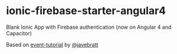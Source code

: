 # ionic-firebase-starter-angular4

Blank Ionic App with Firebase authentication (now on Angular 4 and Capacitor)

Based on [event-tutorial](https://javebratt.com/firebase-free-course/) by [@javebratt](https://twitter.com/javebratt)
